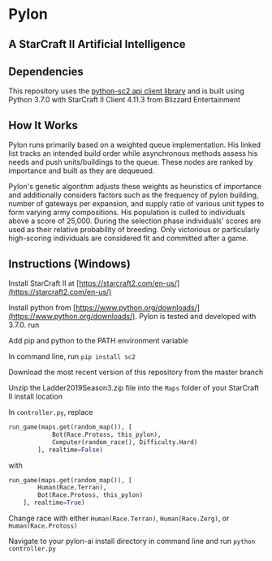 # Pylon
## A StarCraft II Artificial Intelligence

## Dependencies
This repository uses the [python-sc2 api client library](https://github.com/Dentosal/python-sc2) and is built using Python 3.7.0 with StarCraft II Client 4.11.3 from Blizzard Entertainment

## How It Works
Pylon runs primarily based on a weighted queue implementation. His linked list tracks an intended build order while asynchronous methods assess his needs and push units/buildings to the queue. These nodes are ranked by importance and built as they are dequeued. 

Pylon's genetic algorithm adjusts these weights as heuristics of importance and additionally considers factors such as the frequency of pylon building, number of gateways per expansion, and supply ratio of various unit types to form varying army compositions. His population is culled to individuals above a score of 25,000. During the selection phase individuals' scores are used as their relative probability of breeding. Only victorious or particularly high-scoring individuals are considered fit and committed after a game.

## Instructions (Windows)
Install StarCraft II at [https://starcraft2.com/en-us/](https://starcraft2.com/en-us/)

Install python from [https://www.python.org/downloads/](https://www.python.org/downloads/). Pylon is tested and developed with 3.7.0. run 

Add pip and python to the PATH environment variable

In command line, run `pip install sc2`

Download the most recent version of this repository from the master branch

Unzip the Ladder2019Season3.zip file into the `Maps` folder of your StarCraft II install location

In `controller.py`, replace 
```python
run_game(maps.get(random_map()), [
			Bot(Race.Protoss, this_pylon),
			Computer(random_race(), Difficulty.Hard)
		], realtime=False)
```
with
```python
run_game(maps.get(random_map()), [
		Human(Race.Terran),
		Bot(Race.Protoss, this_pylon)
	], realtime=True)
```

Change race with either `Human(Race.Terran)`, `Human(Race.Zerg)`, or `Human(Race.Protoss)`

Navigate to your pylon-ai install directory in command line and run `python controller.py`
